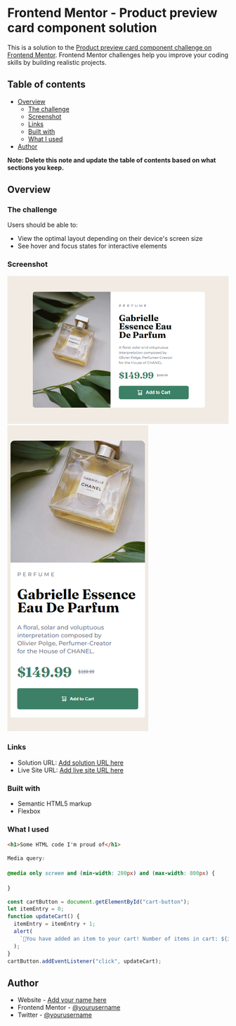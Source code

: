 # Frontend Mentor - Product preview card component solution

This is a solution to the [Product preview card component challenge on Frontend Mentor](https://www.frontendmentor.io/challenges/product-preview-card-component-GO7UmttRfa). Frontend Mentor challenges help you improve your coding skills by building realistic projects. 

## Table of contents

- [Overview](#overview)
	- [The challenge](#the-challenge)
	- [Screenshot](#screenshot)
	- [Links](#links)
	- [Built with](#built-with)
	- [What I used](#what-i-used)
- [Author](#author)


**Note: Delete this note and update the table of contents based on what sections you keep.**

## Overview

### The challenge

Users should be able to:

- View the optimal layout depending on their device's screen size
- See hover and focus states for interactive elements

### Screenshot

![Desktop screenshot](./images/Essence%20Eau%20De%20Parfum%20Desktop.PNG)
![Mobile phone screenshot](./images/Essence%20Eau%20de%20parfum%20mobile-design.PNG)

### Links

- Solution URL: [Add solution URL here](https://your-solution-url.com)
- Live Site URL: [Add live site URL here](https://your-live-site-url.com)


### Built with

- Semantic HTML5 markup
- Flexbox

### What I used


```html
<h1>Some HTML code I'm proud of</h1>
```
```css
Media query:

@media only screen and (min-width: 280px) and (max-width: 800px) {

}

```
```js
const cartButton = document.getElementById("cart-button");
let itemEntry = 0;
function updateCart() {
  itemEntry = itemEntry + 1;
  alert(
    `🎉You have added an item to your cart! Number of items in cart: ${itemEntry}`
  );
}
cartButton.addEventListener("click", updateCart);
```



## Author

- Website - [Add your name here](https://www.your-site.com)
- Frontend Mentor - [@yourusername](https://www.frontendmentor.io/profile/yourusername)
- Twitter - [@yourusername](https://www.twitter.com/yourusername)